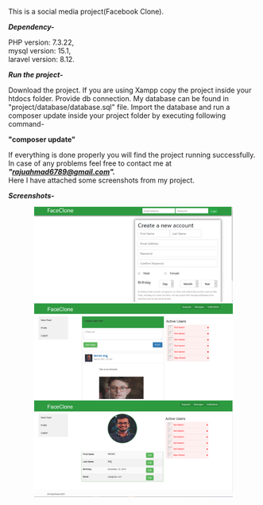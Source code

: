 This is a social media project(Facebook Clone).

<strong><i>Dependency-</i></strong>

PHP version: 7.3.22,<br>
mysql version: 15.1,<br>
laravel version: 8.12.

<strong><i>Run the project-</i></strong>

Download the project. If you are using Xampp copy the project inside your htdocs folder. Provide db connection. My database can be found in "project/database/database.sql" file. Import the database and  run a composer update inside your project folder by executing following command-

<b>"composer update"</b>

If everything is done properly you will find the project running successfully. In case of any problems feel free to contact me at <b><i>"rajuahmad6789@gmail.com".</b></i><br> Here I have attached some screenshots from my project.

<strong><i>Screenshots-</i></strong>

<div align="center">
    <img src="public/images/Capture.PNG" width="400px"</img> <br>
</div>



<div align="center">
    <img src="public/images/Capture1.PNG" width="400px"</img> <br>
</div>



<div align="center">
    <img src="public/images/Capture3.PNG" width="400px"</img>
</div>



